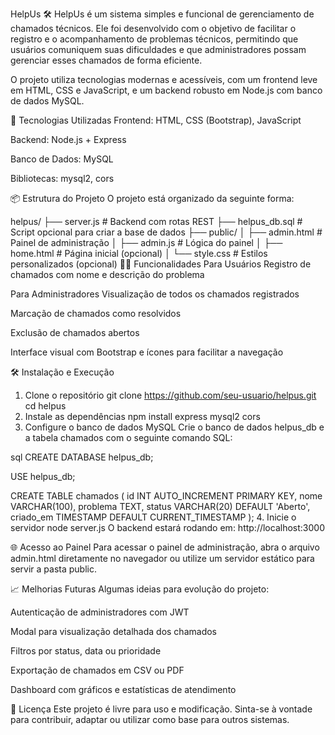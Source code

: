 HelpUs 🛠️
HelpUs é um sistema simples e funcional de gerenciamento de chamados técnicos. Ele foi desenvolvido com o objetivo de facilitar o registro e o acompanhamento de problemas técnicos, permitindo que usuários comuniquem suas dificuldades e que administradores possam gerenciar esses chamados de forma eficiente.

O projeto utiliza tecnologias modernas e acessíveis, com um frontend leve em HTML, CSS e JavaScript, e um backend robusto em Node.js com banco de dados MySQL.

🚀 Tecnologias Utilizadas
Frontend: HTML, CSS (Bootstrap), JavaScript

Backend: Node.js + Express

Banco de Dados: MySQL

Bibliotecas: mysql2, cors

📦 Estrutura do Projeto
O projeto está organizado da seguinte forma:

helpus/
├── server.js              # Backend com rotas REST
├── helpus_db.sql          # Script opcional para criar a base de dados
├── public/
│   ├── admin.html         # Painel de administração
│   ├── admin.js           # Lógica do painel
│   ├── home.html          # Página inicial (opcional)
│   └── style.css          # Estilos personalizados (opcional)
🧑‍💻 Funcionalidades
Para Usuários
Registro de chamados com nome e descrição do problema

Para Administradores
Visualização de todos os chamados registrados

Marcação de chamados como resolvidos

Exclusão de chamados abertos

Interface visual com Bootstrap e ícones para facilitar a navegação

🛠️ Instalação e Execução
1. Clone o repositório
git clone https://github.com/seu-usuario/helpus.git
cd helpus
2. Instale as dependências
npm install express mysql2 cors
3. Configure o banco de dados MySQL
Crie o banco de dados helpus_db e a tabela chamados com o seguinte comando SQL:

sql
CREATE DATABASE helpus_db;

USE helpus_db;

CREATE TABLE chamados (
  id INT AUTO_INCREMENT PRIMARY KEY,
  nome VARCHAR(100),
  problema TEXT,
  status VARCHAR(20) DEFAULT 'Aberto',
  criado_em TIMESTAMP DEFAULT CURRENT_TIMESTAMP
);
4. Inicie o servidor
node server.js
O backend estará rodando em: http://localhost:3000

🌐 Acesso ao Painel
Para acessar o painel de administração, abra o arquivo admin.html diretamente no navegador ou utilize um servidor estático para servir a pasta public.

📈 Melhorias Futuras
Algumas ideias para evolução do projeto:

Autenticação de administradores com JWT

Modal para visualização detalhada dos chamados

Filtros por status, data ou prioridade

Exportação de chamados em CSV ou PDF

Dashboard com gráficos e estatísticas de atendimento

📄 Licença
Este projeto é livre para uso e modificação. Sinta-se à vontade para contribuir, adaptar ou utilizar como base para outros sistemas.
